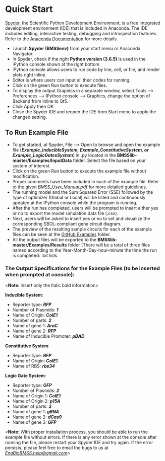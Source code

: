 # Quick Start 
[Spyder], the Scientific Python Development Environment, is a free integrated development environment (IDE) that is included in Anaconda. The IDE includes editing, interactive testing, debugging and introspection features. Refer to the [Anaconda Documentation] for more details. 

- Launch __Spyder (BMSSenv)__ from your start menu or Anaconda Navigator. 
- In Spyder, check if the right __Python version (3.6.5)__ is used in the IPython console shown at the right bottom.  
- IPython console allows users to run code by line, cell, or file, and render plots right inline.
- Editor is where users can input all their codes for running. 
- Click on the green Run button to execute files. 
- To display the output Graphics in a separate window, select Tools --> Preferences --> IPython console --> Graphics, change the option of Backend from Inline to Qt5. 
-	Click Apply then OK
- Close the Spyder IDE and reopen the IDE from Start menu to apply the changed setting.

## To Run Example File
- To get started, at Spyder, File --> Open to browse and open the example file (__*Example_InducibleSystem, Example_ConstitutiveSystem, or Example_LogicGatesSystem*__) in .py located in the __BMSSlib-master/Examples/InputData__ folder. Select the file based on your system of interest. 
- Click on the green Run button to execute the example file without modification.  
- Proper comments have been included in each of the example file. Refer to the given *BMSS_User_Manual.pdf* for more detailed guidelines.
- The running model and the Sum Squared Error (SSE) followed by the type of optimizer (Global or Local) will be listed and continuously updated at the IPython console while the program is running. 
- After the run has completed, users will be prompted to insert either yes or no to export the model simulation data file (.csv).  
- Next, users will be asked to insert yes or no to set and visualize the corresponding SBOL-compliant gene circuit diagram. 
- The preview of the resulting sample circuits for each of the example files can be seen at the [GitHub Examples] folder.  
- All the output files will be exported to the __BMSSlib-master/Examples/Results__ folder (There will be a total of three files named according to the Year-Month-Day-hour-minute the time the run is completed: .txt lists  

### The Output Specifications for the Example Files (to be inserted when prompted at console):

<__Note__: Insert only the Italic bold information>

__Inducible System__: 
- Reporter type: __*RFP*__
- Number of Plasmids: __*1*__
- Name of Origin: __*CoIE1*__
- Number of parts: __*2*__
- Name of gene 1: __*AraC*__
- Name of gene 2: __*RFP*__
- Name of Inducible Promoter: __*pBAD*__ 

__Constitutive System__: 
- Reporter type: __*RFP*__
- Name of Origin: __*CoIE1*__
- Name of RBS: __*rbs34*__

__Logic Gate System__:
- Reporter type: __*GFP*__
- Number of Plasmids: __*2*__
- Name of Origin 1: __*CoIE1*__
- Name of Origin 2: __*p15A*__
- Number of parts: __*3*__
- Name of gene 1: __*gRNA*__
- Name of gene 2: __*dCas9*__
- Name of gene 3: __*GFP*__

<__Note__: With proper installation process, you should be able to run the example file without errors. If there is any error shown at the console after running the file, please restart your Spyder IDE and try again. If the error persists, please feel free to email the bugs to us at *EngBioBMSS.help@gmail.com*>

[Spyder]: <https://docs.spyder-ide.org/overview.html>
[Anaconda Documentation]: <https://docs.anaconda.com/anaconda/user-guide/getting-started/>
[GitHub Examples]: <https://github.com/EngBioNUS/BMSSlib/tree/master/Examples>
